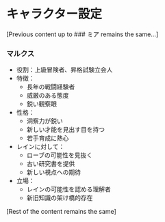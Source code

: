 # キャラクター設定

[Previous content up to ### ミア remains the same...]

### マルクス
- 役割：上級冒険者、昇格試験立会人
- 特徴：
  - 長年の戦闘経験者
  - 威厳のある態度
  - 鋭い観察眼
- 性格：
  - 洞察力が鋭い
  - 新しい才能を見出す目を持つ
  - 若手育成に熱心
- レインに対して：
  - ローブの可能性を見抜く
  - 古い研究書を提供
  - 新しい視点への期待
- 立場：
  - レインの可能性を認める理解者
  - 新旧知識の架け橋的存在

[Rest of the content remains the same]